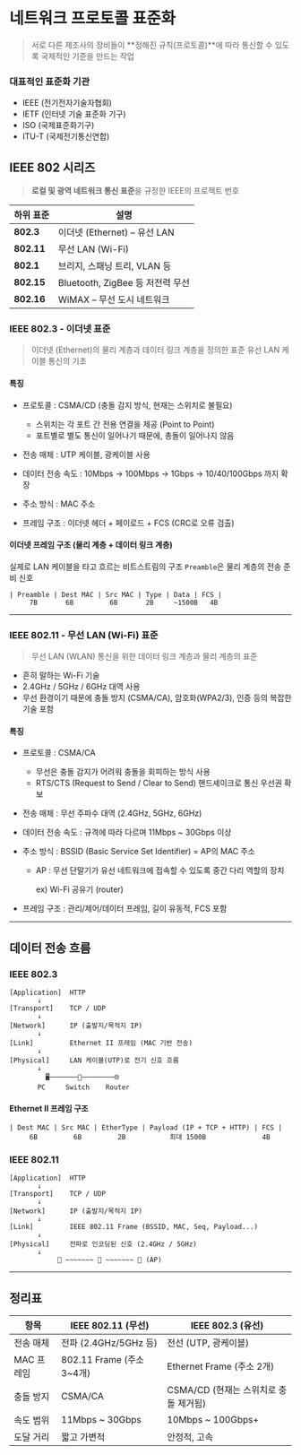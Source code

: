 # 네트워크 프로토콜 표준화

> 서로 다른 제조사의 장비들이 **정해진 규칙(프로토콜)**에 따라 통신할 수 있도록
국제적인 기준을 만드는 작업

### 대표적인 표준화 기관

* IEEE (전기전자기술자협회)
* IETF (인터넷 기술 표준화 기구)
* ISO (국제표준화기구)
* ITU-T (국제전기통신연합)

## IEEE 802 시리즈

> **로컬 및 광역 네트워크 통신 표준**을 규정한 IEEE의 프로젝트 번호

| 하위 표준      | 설명                         |
| ---------- | -------------------------- |
| **802.3**  | 이더넷 (Ethernet) – 유선 LAN    |
| **802.11** | 무선 LAN (Wi-Fi)             |
| **802.1**  | 브리지, 스패닝 트리, VLAN 등        |
| **802.15** | Bluetooth, ZigBee 등 저전력 무선 |
| **802.16** | WiMAX – 무선 도시 네트워크         |


### IEEE 802.3 - 이더넷 표준

> 이더넷 (Ethernet)의 물리 계층과 데이터 링크 계층을 정의한 표준
유선 LAN 케이블 통신의 기초


#### 특징

* 프로토콜 : CSMA/CD (충돌 감지 방식, 현재는 스위치로 불필요)
    * 스위치는 각 포트 간 전용 연결을 제공 (Point to Point)
    * 포트별로 별도 통신이 일어나기 때문에, 총돌이 일어나지 않음
* 전송 매체 : UTP 케이블, 광케이블 사용
* 데이터 전송 속도 : 10Mbps -> 100Mbps -> 1Gbps -> 10/40/100Gbps 까지 확장

* 주소 방식 : MAC 주소
* 프레임 구조 : 이더넷 헤더 + 페이로드 + FCS (CRC로 오류 검출)

#### 이더넷 프레임 구조 (물리 계층 + 데이터 링크 계층)

실제로 LAN 케이블을 타고 흐르는 비트스트림의 구조
`Preamble`은 물리 계층의 전송 준비 신호

```
| Preamble | Dest MAC | Src MAC | Type | Data | FCS |
     7B       6B         6B       2B     ~1500B   4B
```

---
### IEEE 802.11 - 무선 LAN (Wi-Fi) 표준

> 무선 LAN (WLAN) 통신을 위한 데이터 링크 계층과 물리 계층의 표준

* 흔히 말하는 Wi-Fi 기술
* 2.4GHz / 5GHz / 6GHz 대역 사용
* 무선 환경이기 때문에 충돌 방지 (CSMA/CA), 암호화(WPA2/3), 인증 등의 복잡한 기술 포함

#### 특징

* 프로토콜 : CSMA/CA
    * 무선은 충돌 감지가 어려워 충돌을 회피하는 방식 사용
    * RTS/CTS (Request to Send / Clear to Send) 핸드셰이크로 통신 우선권 확보
* 전송 매체 : 무선 주파수 대역 (2.4GHz, 5GHz, 6GHz)
* 데이터 전송 속도 : 규격에 따라 다르며 11Mbps ~ 30Gbps 이상

* 주소 방식 : BSSID (Basic Service Set Identifier) = AP의 MAC 주소

    * AP : 무선 단말기가 유선 네트워크에 접속할 수 있도록 중간 다리 역할의 장치

      ex) Wi-Fi 공유기 (router)

* 프레임 구조 : 관리/제어/데이터 프레임, 길이 유동적, FCS 포함

---

## 데이터 전송 흐름

### IEEE 802.3

```
[Application]  HTTP 
       ↓
[Transport]    TCP / UDP
       ↓
[Network]      IP (출발지/목적지 IP)
       ↓
[Link]         Ethernet II 프레임 (MAC 기반 전송)
       ↓
[Physical]     LAN 케이블(UTP)로 전기 신호 흐름
       ↓
         🖥───────📡────────🌐
       PC     Switch    Router

```

#### Ethernet II 프레임 구조
```
| Dest MAC | Src MAC | EtherType | Payload (IP + TCP + HTTP) | FCS |
     6B         6B         2B           최대 1500B              4B
```

### IEEE 802.11
```
[Application]  HTTP
       ↓
[Transport]    TCP / UDP
       ↓
[Network]      IP (출발지/목적지 IP)
       ↓
[Link]         IEEE 802.11 Frame (BSSID, MAC, Seq, Payload...)
       ↓
[Physical]     전파로 인코딩된 신호 (2.4GHz / 5GHz)
       ↓
            📱 ~~~~~~~ 📶 ~~~~~~~ 📡 (AP)
```


---

## 정리표

| 항목      | IEEE 802.11 (무선)        | IEEE 802.3 (유선)           |
| ------- | ----------------------- | ------------------------- |
| 전송 매체   | 전파 (2.4GHz/5GHz 등)      | 전선 (UTP, 광케이블)            |
| MAC 프레임 | 802.11 Frame (주소 3\~4개) | Ethernet Frame (주소 2개)    |
| 충돌 방지   | CSMA/CA                 | CSMA/CD (현재는 스위치로 충돌 제거됨) |
| 속도 범위   | 11Mbps \~ 30Gbps        | 10Mbps \~ 100Gbps+        |
| 도달 거리   | 짧고 가변적                  | 안정적, 고속                   |
